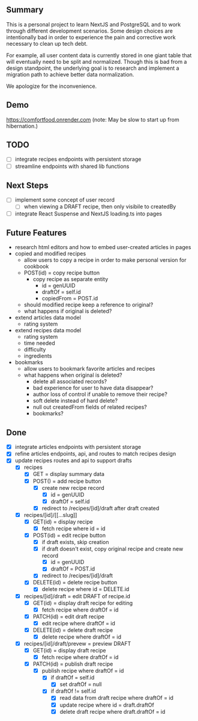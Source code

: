 ## Summary
This is a personal project to learn NextJS and PostgreSQL and to work through different development scenarios.  Some design choices are intentionally bad in order to experience the pain and corrective work necessary to clean up tech debt.

For example, all user content data is currently stored in one giant table that will eventually need to be split and normalized.  Though this is bad from a design standpoint, the underlying goal is to research and implement a migration path to achieve better data normalization.

We apologize for the inconvenience.

## Demo
https://comfortfood.onrender.com
(note: May be slow to start up from hibernation.)

## TODO
- [ ] integrate recipes endpoints with persistent storage
- [ ] streamline endpoints with shared lib functions

## Next Steps
- [ ] implement some concept of user record
    - [ ] when viewing a DRAFT recipe, then only visibile to createdBy
- [ ] integrate React Suspense and NextJS loading.ts into pages

## Future Features
- research html editors and how to embed user-created articles in pages
- copied and modified recipes
    - allow users to copy a recipe in order to make personal version for cookbook
    - POST(id) = copy recipe button
        - copy recipe as separate entity
            - id = genUUID
            - draftOf = self.id
            - copiedFrom = POST.id
    - should modified recipe keep a reference to original?
    - what happens if original is deleted?
- extend articles data model
    - rating system
- extend recipes data model
    - rating system
    - time needed
    - difficulty
    - ingredients
- bookmarks
    - allow users to bookmark favorite articles and recipes
    - what happens when original is deleted?
        - delete all associated records?
        - bad experience for user to have data disappear?
        - author loss of control if unable to remove their recipe?
        - soft delete instead of hard delete?
        - null out createdFrom fields of related recipes?
        - bookmarks?

## Done
- [X] integrate articles endpoints with persistent storage
- [X] refine articles endpoints, api, and routes to match recipes design
- [X] update recipes routes and api to support drafts
    - [X] recipes
        - [X] GET = display summary data
        - [X] POST() = add recipe button
            - [X] create new recipe record
                - [X] id = genUUID
                - [X] draftOf = self.id
            - [X] redirect to /recipes/[id]/draft after draft created
    - [X] recipes/[id]/[[...slug]]
        - [X] GET(id) = display recipe
            - [X] fetch recipe where id = id
        - [X] POST(id) = edit recipe button
            - [X] if draft exists, skip creation
            - [X] if draft doesn't exist, copy original recipe and create new record
                - [X] id = genUUID
                - [X] draftOf = POST.id
            - [X] redirect to /recipes/[id]/draft
        - [X] DELETE(id) = delete recipe button
            - [X] delete recipe where id = DELETE.id
    - [X] recipes/[id]/draft = edit DRAFT of recipe.id
        - [X] GET(id) = display draft recipe for editing
            - [X] fetch recipe where draftOf = id
        - [X] PATCH(id) = edit draft recipe
            - [X] edit recipe where draftOf = id
        - [X] DELETE(id) = delete draft recipe
            - [X] delete recipe where draftOf = id
    - [X] recipes/[id]/draft/prevew = preview DRAFT
        - [X] GET(id) = display draft recipe
            - [X] fetch recipe where draftOf = id
        - [X] PATCH(id) = publish draft recipe
            - [X] publish recipe where draftOf = id
                - [X] if draftOf = self.id
                    - [X] set draftOf = null
                - [X] if draftOf != self.id
                    - [X] read data from draft recipe where draftOf = id
                    - [X] update recipe where id = draft.draftOf
                    - [X] delete draft recipe where draft.draftOf = id
